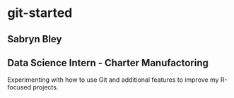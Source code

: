 # git-started
## Sabryn Bley
## Data Science Intern - Charter Manufactoring
Experimenting with how to use Git and additional features to improve my R-focused projects. 
